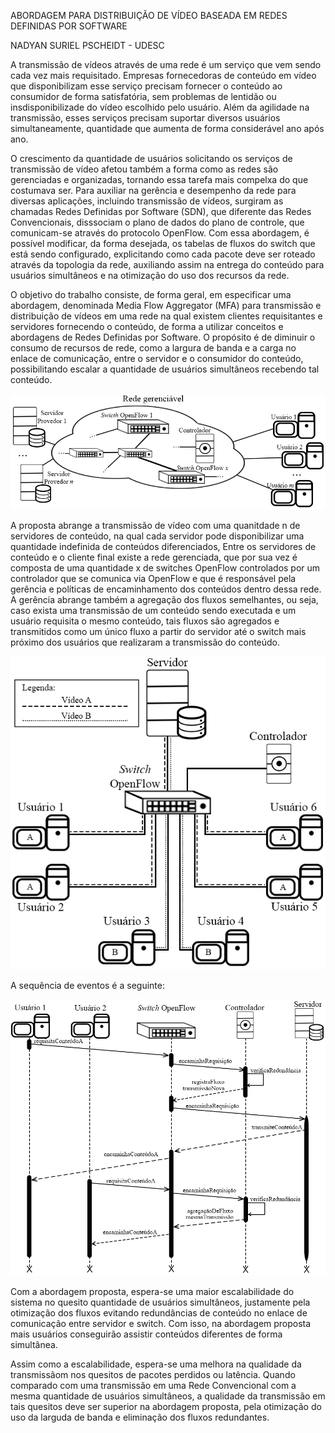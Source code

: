ABORDAGEM PARA DISTRIBUIÇÃO DE VÍDEO BASEADA EM REDES DEFINIDAS POR SOFTWARE

NADYAN SURIEL PSCHEIDT - UDESC

  A transmissão de vídeos através de uma rede é um serviço que vem sendo cada vez mais requisitado.
Empresas fornecedoras de conteúdo em vídeo que disponibilizam esse serviço precisam fornecer o
conteúdo ao consumidor de forma satisfatória, sem problemas de lentidão ou insdisponibilizade do
vídeo escolhido pelo usuário. Além da agilidade na transmissão, esses serviços precisam suportar
diversos usuários simultaneamente, quantidade que aumenta de forma considerável ano após ano.

  O crescimento da quantidade de usuários solicitando os serviços de transmissão de vídeo afetou
também a forma como as redes são gerenciadas e organizadas, tornando essa tarefa mais compelxa do
que costumava ser. Para auxiliar na gerência e desempenho da rede para diversas aplicações, incluindo
transmissão de vídeos, surgiram as chamadas Redes Definidas por Software (SDN), que diferente das Redes
Convencionais, disssociam o plano de dados do plano de controle, que comunicam-se através do protocolo
OpenFlow. Com essa abordagem, é possível modificar, da forma desejada, os tabelas de fluxos do switch
que está sendo configurado, explicitando como cada pacote deve ser roteado através da topologia da rede,
auxiliando assim na entrega do conteúdo para usuários simultâneos e na otimização do uso dos recursos
da rede.

  O objetivo do trabalho consiste, de forma geral, em especificar uma abordagem, denominada 
 Media Flow Aggregator (MFA) para transmissão e distribuição de vídeos em uma rede na qual existem 
clientes requisitantes e servidores fornecendo o conteúdo, de forma a utilizar conceitos e abordagens 
de Redes Definidas por Software. O propósito é de diminuir o consumo de recursos de rede, como a largura 
de banda e a carga no enlace de comunicação, entre o servidor e o consumidor do conteúdo, possibilitando 
escalar a quantidade de usuários simultâneos recebendo tal conteúdo.

![alt text](https://github.com/Nadyan/SDN_VideoTransmission/blob/master/figuras/propGenerico.png)

  A proposta abrange a transmissão de vídeo com uma quanitdade n de servidores de conteúdo, na qual cada
servidor pode disponibilizar uma quantidade indefinida de conteúdos diferenciados, Entre os servidores
de conteúdo e o cliente final existe a rede gerenciada, que por sua vez é composta de uma quantidade x
de switches OpenFlow controlados por um controlador que se comunica via OpenFlow e que é responsável pela
gerência e políticas de encaminhamento dos conteúdos dentro dessa rede. A gerência abrange também a agregação
dos fluxos semelhantes, ou seja, caso exista uma transmissão de um conteúdo sendo executada e um usuário
requisita o mesmo conteúdo, tais fluxos são agregados e transmitidos como um único fluxo a partir do servidor
até o switch mais próximo dos usuários que realizaram a transmissão do conteúdo.

![alt text](https://github.com/Nadyan/SDN_VideoTransmission/blob/master/figuras/exemplo.png)

  A sequência de eventos é a seguinte:
  
 ![alt text](https://github.com/Nadyan/SDN_VideoTransmission/blob/master/figuras/sequencia.png)

  Com a abordagem proposta, espera-se uma maior escalabilidade do sistema no quesito quantidade de usuários
simultâneos, justamente pela otimização dos fluxos evitando redundâncias de conteúdo no enlace de comunicação
entre servidor e switch. Com isso, na abordagem proposta mais usuários conseguirão assistir conteúdos diferentes
de forma simultânea.

  Assim como a escalabilidade, espera-se uma melhora na qualidade da transmissãom nos quesitos de pacotes perdidos
ou latência. Quando comparado com uma transmissão em uma Rede Convencional com a mesma quantidade de usuários
simultâneos, a qualidade da transmissão em tais quesitos deve ser superior na abordagem proposta, pela otimização
do uso da larguda de banda e eliminação dos fluxos redundantes.
